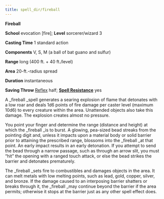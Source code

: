 ```yaml
---
title: spell_dir/fireball
---
```

 **Fireball**

**School** evocation [fire]; **Level** sorcerer/wizard 3

**Casting Time** 1 standard action

**Components** V, S, M (a ball of bat guano and sulfur)

**Range** long (400 ft. + 40 ft./level)

**Area** 20-ft.-radius spread

**Duration** instantaneous

**Saving Throw** [Reflex](../combat#_reflex) half; **[Spell Resistance](../glossary#_spell-resistance)** yes

A _fireball _spell generates a searing explosion of flame that detonates with a low roar and deals 1d6 points of fire damage per caster level (maximum 10d6) to every creature within the area. Unattended objects also take this damage. The explosion creates almost no pressure.

You point your finger and determine the range (distance and height) at which the _fireball _is to burst. A glowing, pea-sized bead streaks from the pointing digit and, unless it impacts upon a material body or solid barrier prior to attaining the prescribed range, blossoms into the _fireball _at that point. An early impact results in an early detonation. If you attempt to send the bead through a narrow passage, such as through an arrow slit, you must “hit” the opening with a ranged touch attack, or else the bead strikes the barrier and detonates prematurely.

The _fireball _sets fire to combustibles and damages objects in the area. It can melt metals with low melting points, such as lead, gold, copper, silver, and bronze. If the damage caused to an interposing barrier shatters or breaks through it, the _fireball _may continue beyond the barrier if the area permits; otherwise it stops at the barrier just as any other spell effect does.

